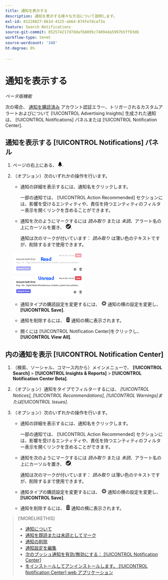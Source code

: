 ```yaml
---
title: 通知を表示する
description: 通知を表示する様々な方法について説明します。
exl-id: 01226827-661d-4125-ab64-874fe7dcaf3a
feature: Search Notifications
source-git-commit: 052574217d7ddafb8895c74094da5997b5ff83db
workflow-type: tm+mt
source-wordcount: '348'
ht-degree: 0%

---
```


# 通知を表示する

*ベータ版機能*

次の場合、 [通知を購読済み](notification-edit.md) アカウント認証エラー、トリガーされるカスタムアラートおよびについて [!UICONTROL Advertising Insights] 生成された通知は、 [!UICONTROL Notifications] パネルまたは [!UICONTROL Notification Center].

## 通知を表示する [!UICONTROL Notifications] パネル

1. ページの右上にある、 ![通知](/help/search-social-commerce/assets/notifications-panel.png "通知").

1. （オプション）次のいずれかの操作を行います。

   * 通知の詳細を表示するには、通知名をクリックします。

     一部の通知では、 [!UICONTROL Action Recommended] セクションには、影響を受けるエンティティや、責任を持つエンティティのフィルター表示を開くリンクを含めることができます。

   * 通知を次のようにマークするには *読み取り* または *未読*、アラート名の上にカーソルを置き、 ![既読または未読としてマーク](/help/search-social-commerce/assets/notifications-read-unread.png "既読または未読としてマーク").

     通知は次のマークが付いています： *読み取り* は薄い色のテキストですが、削除するまで使用できます。

   ![既読および未読の通知](/help/search-social-commerce/assets/notifications-read-vs-unread.png "既読および未読の通知")

   * 通知タイプの購読設定を変更するには、 ![設定](/help/search-social-commerce/assets/settings-nc.png "設定") 通知の横の設定を変更し、 **[!UICONTROL Save]**.

   * 通知を削除するには、 ![削除](/help/search-social-commerce/assets/delete.png "削除") 通知の横に表示されます。

   * 開くには [!UICONTROL Notification Center]をクリックし、 **[!UICONTROL View All]**.

## 内の通知を表示 [!UICONTROL Notification Center]

1. （検索、ソーシャル、コマース内から）メインメニューで、 **[!UICONTROL Search]** > **[!UICONTROL Insights & Reports]** > **[!UICONTROL Notification Center Beta]**.

1. （オプション）通知をタイプでフィルターするには、 *[!UICONTROL Notices], [!UICONTROL Recommendations], [!UICONTROL Warnings]または[!UICONTROL Issues]*.

1. （オプション）次のいずれかの操作を行います。

   * 通知の詳細を表示するには、通知名をクリックします。

     一部の通知では、 [!UICONTROL Action Recommended] セクションには、影響を受けるエンティティや、責任を持つエンティティのフィルター表示を開くリンクを含めることができます。

   * 通知を次のようにマークするには *読み取り* または *未読*、アラート名の上にカーソルを置き、 ![既読または未読としてマーク](/help/search-social-commerce/assets/notifications-read-unread.png "既読または未読としてマーク").

     通知は次のマークが付いています： *読み取り* は薄い色のテキストですが、削除するまで使用できます。

   * 通知タイプの購読設定を変更するには、 ![設定](/help/search-social-commerce/assets/settings-nc.png "設定")  通知の横の設定を変更し、 **[!UICONTROL Save]**.

   * 通知を削除するには、 ![削除](/help/search-social-commerce/assets/delete.png "削除") 通知の横に表示されます。

>[!MORELIKETHIS]
>
>* [通知について](/help/search-social-commerce/notifications/notification-about.md)
>* [通知を既読または未読としてマーク](notification-mark-read-unread.md)
>* [通知の削除](notification-delete.md)
>* [通知設定を編集](notification-edit.md)
>* [次のプッシュ通知を有効/無効にする： [!UICONTROL Notification Center]](notifications-push-enable-disable.md)
>* [をインストールしてアンインストールします。 [!UICONTROL Notification Center] web アプリケーション](notification-app-install-uninstall.md)
